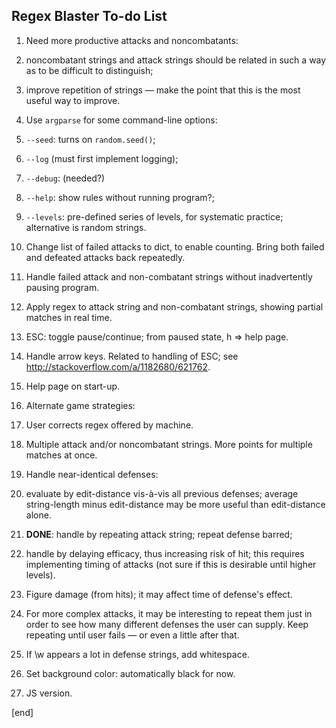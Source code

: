 ## Regex Blaster To-do List

 1. Need more productive attacks and noncombatants: 

  2. noncombatant strings and attack strings should be related in such a way as to be difficult to distinguish;
  2. improve repetition of strings — make the point that this is the most useful way to improve.

 1. Use `argparse` for some command-line options: 

  2. `--seed`: turns on `random.seed()`;
  2. `--log` (must first implement logging); 
  2. `--debug`: (needed?)
  2. `--help`: show rules without running program?;
  2. `--levels`: pre-defined series of levels, for systematic practice; alternative is random strings.

 1. Change list of failed attacks to dict, to enable counting. Bring both failed and defeated attacks back repeatedly.

 1. Handle failed attack and non-combatant strings without inadvertently pausing program.

 1. Apply regex to attack string and non-combatant strings, showing partial matches in real time.

 1. ESC: toggle pause/continue; from paused state, h => help page.

 1. Handle arrow keys. Related to handling of ESC; see http://stackoverflow.com/a/1182680/621762.

 1. Help page on start-up. 
 
 1. Alternate game strategies:

  2. User corrects regex offered by machine.
  2. Multiple attack and/or noncombatant strings. More points for multiple matches at once.

 1. Handle near-identical defenses:

  2. evaluate by edit-distance vis-à-vis all previous defenses; average string-length minus edit-distance may be more useful than edit-distance alone.
  2. **DONE**: handle by repeating attack string; repeat defense barred;
  2. handle by delaying efficacy, thus increasing risk of hit; this requires implementing timing of attacks (not sure if this is desirable until higher levels).

 1. Figure damage (from hits); it may affect time of defense's effect.

 1. For more complex attacks, it may be interesting to repeat them just in order to see how many different defenses the user can supply. Keep repeating until user fails — or even a little after that.

 1. If \w appears a lot in defense strings, add whitespace.

 1. Set background color: automatically black for now.

 1. JS version.

[end]

